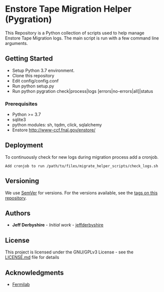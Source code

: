 # Enstore Tape Migration Helper (Pygration)

This Repository is a Python collection of scripts used to help manage Enstore Tape Migration logs.
The main script is run with a few command line arguments.  

## Getting Started

* Setup Python 3.7 environment.
* Clone this repository
* Edit config/config.conf
* Run python setup.py
* Run python pygration check|process|logs [errors|no-errors|all]|status

### Prerequisites

* Python >= 3.7
* sqlite3
* python modules: sh, tqdm, click, sqlalchemy
* Enstore http://www-ccf.fnal.gov/enstore/

## Deployment

To continuously check for new logs during migration process add a cronjob.

```
Add cronjob to run /path/to/files/migrate_helper_scripts/check_logs.sh
```

## Versioning

We use [SemVer](http://semver.org/) for versions. For the versions available, see the [tags on this repository](https://github.com/jeffderbyshire/pygration/tags). 

## Authors

* **Jeff Derbyshire** - *Initial work* - [jeffderbyshire](https://github.com/jeffderbyshire)

## License

This project is licensed under the GNU/GPLv3 License - see the [LICENSE.md](LICENSE.md) file for details

## Acknowledgments

* [Fermilab](http://fnal.gov)

